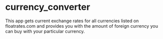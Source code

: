 # currency_converter
This app gets current exchange rates for all currencies listed on floatrates.com and provides you with the amount of foreign currency you can buy with your particular currency.
